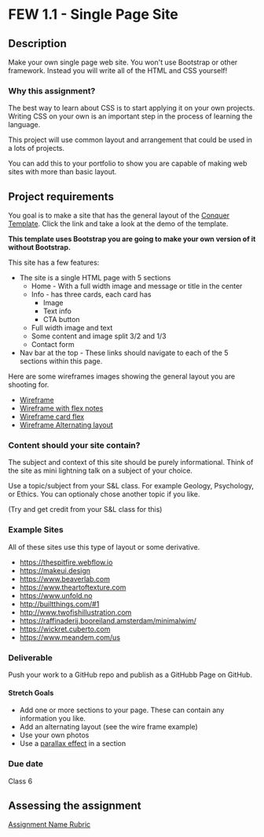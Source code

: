 # FEW 1.1 - Single Page Site

## Description 

Make your own single page web site. You won't use Bootstrap or other framework. Instead you will write all of the HTML and CSS yourself! 

### Why this assignment?

The best way to learn about CSS is to start applying it on your own projects. Writing CSS on your own is an important step in the process of learning the language. 

This project will use common layout and arrangement that could be used in a lots of projects. 

You can add this to your portfolio to show you are capable of making web sites with more than basic layout. 

## Project requirements

You goal is to make a site that has the general layout of the [Conquer Template](https://www.free-css.com/free-css-templates/page196/conquer). Click the link and take a look at the demo of the template. 

**This template uses Bootstrap you are going to make your own version of it without Bootstrap.**

This site has a few features: 

- The site is a single HTML page with 5 sections
  - Home - With a full width image and message or title in the center
  - Info - has three cards, each card has
    - Image
    - Text info
    - CTA button
  - Full width image and text
  - Some content and image split 3/2 and 1/3
  - Contact form
- Nav bar at the top - These links should navigate to each of the 5 sections within this page.

Here are some wireframes images showing the general layout you are shooting for. 

- [Wireframe](images/Wireframe.png)
- [Wireframe with flex notes](images/Wireframe-with-flex-notes.png)
- [Wireframe card flex](images/Wireframe-with-card-notes.png)
- [Wireframe Alternating layout](images/Wireframe-with-alternating-layout.png)

### Content should your site contain? 

The subject and context of this site should be purely informational. Think of the site as mini lightning talk on a subject of your choice. 

Use a topic/subject from your S&L class. For example Geology, Psychology, or Ethics. You can optionaly chose another topic if you like.

(Try and get credit from your S&L class for this)

### Example Sites 

All of these sites use this type of layout or some derivative. 

- https://thespitfire.webflow.io
- https://makeui.design
- https://www.beaverlab.com
- https://www.theartoftexture.com
- https://www.unfold.no
- http://builtthings.com/#1
- http://www.twofishillustration.com
- https://raffinaderij.booreiland.amsterdam/minimalwim/
- https://wickret.cuberto.com
- https://www.meandem.com/us

### Deliverable

Push your work to a GitHub repo and publish as a GitHubb Page on GitHub.

#### Stretch Goals

- Add one or more sections to your page. These can contain any information you like. 
- Add an alternating layout (see the wire frame example)
- Use your own photos
- Use a [parallax effect](https://www.w3schools.com/howto/howto_css_parallax.asp) in a section 

### Due date

Class 6

## Assessing the assignment

[Assignment Name Rubric](./assignment-03-rubric.md)


